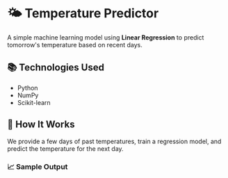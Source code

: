 # 🌤️ Temperature Predictor

A simple machine learning model using **Linear Regression** to predict tomorrow's temperature based on recent days.

## 📚 Technologies Used

- Python
- NumPy
- Scikit-learn

## 🧪 How It Works

We provide a few days of past temperatures, train a regression model, and predict the temperature for the next day.

### 📈 Sample Output

